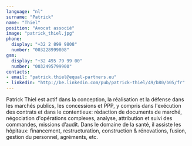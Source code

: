 ```yaml
---
language: "nl"
surname: "Patrick"
name: "Thiel"
position: "Avocat associé"
image: "patrick_thiel.jpg"
phone:
  display: "+32 2 899 9808"
  number: "003228999808"
gsm:
  display: "+32 495 79 99 00"
  number: "0032495799900"
contacts:
- email: "patrick.thiel@equal-partners.eu"
- linkedin: "http://be.linkedin.com/pub/patrick-thiel/49/b80/b05/fr"
---
```

Patrick Thiel est actif dans la conception, la réalisation et la défense dans les marchés publics, les concessions et PPP, y compris dans l'exécution des contrats et dans le contentieux: rédaction de documents de marché, négociation d'opérations complexes, analyse, attribution et  suivi des commandes, missions d’audit. Dans le domaine de la santé, il assiste les hôpitaux: financement, restructuration, construction & rénovations, fusion, gestion du personnel, agréments, etc.